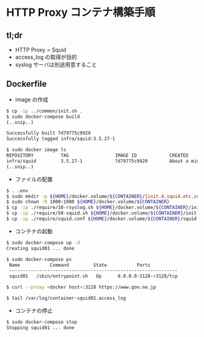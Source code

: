 # HTTP Proxy コンテナ構築手順

## tl;dr

- HTTP Proxy = Squid
- access_log の取得が目的
- syslog サーバは別途用意すること

## Dockerfile

- image の作成

```bash
$ cp -ip ../common/init.sh .
$ sudo docker-compose build
(..snip..)

Successfully built 7d79775c9929
Successfully tagged infra/squid:3.5.27-1

$ sudo docker image ls
REPOSITORY          TAG                 IMAGE ID            CREATED              SIZE
infra/squid         3.5.27-1            7d79775c9929        About a minute ago   231MB
(..snip..)
```

- ファイルの配置

```bash
$ . .env
$ sudo mkdir -p ${HOME}/docker.volume/${CONTAINER}/{init.d,squid.etc,squid.spool}
$ sudo chown -R 1000:1000 ${HOME}/docker.volume/${CONTAINER}
$ cp -ip ./require/10-rsyslog.sh ${HOME}/docker.volume/${CONTAINER}/init.d/
$ cp -ip ./require/50-squid.sh ${HOME}/docker.volume/${CONTAINER}/init.d/
$ cp -ip ./require/squid.conf ${HOME}/docker.volume/${CONTAINER}/squid.etc/
```

- コンテナの起動

```bash
$ sudo docker-compose up -d
Creating squid01 ... done

$ sudo docker-compose ps
 Name           Command         State           Ports
 --------------------------------------------------------------
 squid01   /sbin/entrypoint.sh   Up      0.0.0.0:3128->3128/tcp
```

```bash
$ curl --proxy <docker host>:3128 https://www.goo.ne.jp
```
```bash
$ tail /var/log/container-squid01.access_log
```

- コンテナの停止

```bash
$ sudo docker-compose stop
Stopping squid01 ... done
```
